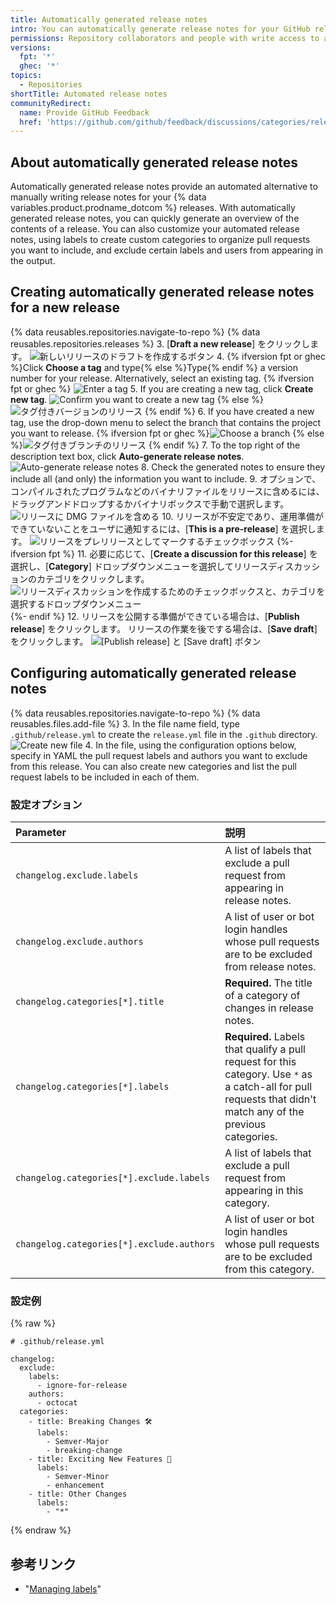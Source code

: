 ```yaml
---
title: Automatically generated release notes
intro: You can automatically generate release notes for your GitHub releases
permissions: Repository collaborators and people with write access to a repository can generate and customize automated release notes for a release.
versions:
  fpt: '*'
  ghec: '*'
topics:
  - Repositories
shortTitle: Automated release notes
communityRedirect:
  name: Provide GitHub Feedback
  href: 'https://github.com/github/feedback/discussions/categories/releases-feedback'
---
```


## About automatically generated release notes

Automatically generated release notes provide an automated alternative to manually writing release notes for your {% data variables.product.prodname_dotcom %} releases. With automatically generated release notes, you can quickly generate an overview of the contents of a release. You can also customize your automated release notes, using labels to create custom categories to organize pull requests you want to include, and exclude certain labels and users from appearing in the output.

## Creating automatically generated release notes for a new release

{% data reusables.repositories.navigate-to-repo %}
{% data reusables.repositories.releases %}
3. [**Draft a new release**] をクリックします。 ![新しいリリースのドラフトを作成するボタン](/assets/images/help/releases/draft_release_button.png)
4. {% ifversion fpt or ghec %}Click **Choose a tag** and type{% else %}Type{% endif %} a version number for your release. Alternatively, select an existing tag.
  {% ifversion fpt or ghec %}
  ![Enter a tag](/assets/images/help/releases/releases-tag-create.png)
5. If you are creating a new tag, click **Create new tag**. ![Confirm you want to create a new tag](/assets/images/help/releases/releases-tag-create-confirm.png)
  {% else %}
  ![タグ付きバージョンのリリース](/assets/images/enterprise/releases/releases-tag-version.png)
{% endif %}
6. If you have created a new tag, use the drop-down menu to select the branch that contains the project you want to release.
  {% ifversion fpt or ghec %}![Choose a branch](/assets/images/help/releases/releases-choose-branch.png)
  {% else %}![タグ付きブランチのリリース](/assets/images/enterprise/releases/releases-tag-branch.png)
  {% endif %}
7. To the top right of the description text box, click **Auto-generate release notes**. ![Auto-generate release notes](/assets/images/help/releases/auto-generate-release-notes.png)
8. Check the generated notes to ensure they include all (and only) the information you want to include.
9. オプションで、コンパイルされたプログラムなどのバイナリファイルをリリースに含めるには、ドラッグアンドドロップするかバイナリボックスで手動で選択します。 ![リリースに DMG ファイルを含める](/assets/images/help/releases/releases_adding_binary.gif)
10. リリースが不安定であり、運用準備ができていないことをユーザに通知するには、[**This is a pre-release**] を選択します。 ![リリースをプレリリースとしてマークするチェックボックス](/assets/images/help/releases/prerelease_checkbox.png)
{%- ifversion fpt %}
11. 必要に応じて、[**Create a discussion for this release**] を選択し、[**Category**] ドロップダウンメニューを選択してリリースディスカッションのカテゴリをクリックします。 ![リリースディスカッションを作成するためのチェックボックスと、カテゴリを選択するドロップダウンメニュー](/assets/images/help/releases/create-release-discussion.png)
{%- endif %}
12. リリースを公開する準備ができている場合は、[**Publish release**] をクリックします。 リリースの作業を後でする場合は、[**Save draft**] をクリックします。 ![[Publish release] と [Save draft] ボタン](/assets/images/help/releases/release_buttons.png)


## Configuring automatically generated release notes

{% data reusables.repositories.navigate-to-repo %}
{% data reusables.files.add-file %}
3. In the file name field, type `.github/release.yml` to create the `release.yml` file in the `.github` directory. ![Create new file](/assets/images/help/releases/release-yml.png)
4. In the file, using the configuration options below, specify in YAML the pull request labels and authors you want to exclude from this release. You can also create new categories and list the pull request labels to be included in each of them.

### 設定オプション

| Parameter                                 | 説明                                                                                                                                                             |
|:----------------------------------------- |:-------------------------------------------------------------------------------------------------------------------------------------------------------------- |
| `changelog.exclude.labels`                | A list of labels that exclude a pull request from appearing in release notes.                                                                                  |
| `changelog.exclude.authors`               | A list of user or bot login handles whose pull requests are to be excluded from release notes.                                                                 |
| `changelog.categories[*].title`           | **Required.** The title of a category of changes in release notes.                                                                                             |
| `changelog.categories[*].labels`          | **Required.** Labels that qualify a pull request for this category. Use `*` as a catch-all for pull requests that didn't match any of the previous categories. |
| `changelog.categories[*].exclude.labels`  | A list of labels that exclude a pull request from appearing in this category.                                                                                  |
| `changelog.categories[*].exclude.authors` | A list of user or bot login handles whose pull requests are to be excluded from this category.                                                                 |

### 設定例

{% raw %}
```yaml{:copy}
# .github/release.yml

changelog:
  exclude:
    labels:
      - ignore-for-release
    authors:
      - octocat
  categories:
    - title: Breaking Changes 🛠
      labels:
        - Semver-Major
        - breaking-change
    - title: Exciting New Features 🎉
      labels:
        - Semver-Minor
        - enhancement
    - title: Other Changes
      labels:
        - "*"
```
{% endraw %}

## 参考リンク

- "[Managing labels](/issues/using-labels-and-milestones-to-track-work/managing-labels)" 

